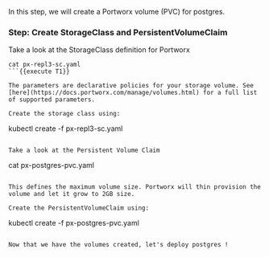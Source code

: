 In this step, we will create a Portworx volume (PVC) for postgres.

### Step: Create StorageClass and PersistentVolumeClaim

Take a look at the StorageClass definition for Portworx
```
cat px-repl3-sc.yaml
```{{execute T1}}

The parameters are declarative policies for your storage volume. See [here](https://docs.portworx.com/manage/volumes.html) for a full list of supported parameters.
  
Create the storage class using:
```
kubectl create -f px-repl3-sc.yaml
```{{execute T1}}

Take a look at the Persistent Volume Claim
```
cat px-postgres-pvc.yaml
```{{execute T1}}

This defines the maximum volume size. Portworx will thin provision the volume and let it grow to 2GB size.

Create the PersistentVolumeClaim using:
```
kubectl create -f px-postgres-pvc.yaml
```{{execute T1}}

Now that we have the volumes created, let's deploy postgres !
